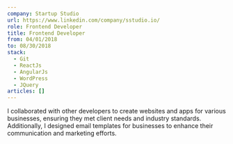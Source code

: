 ```yaml
---
company: Startup Studio
url: https://www.linkedin.com/company/sstudio.io/
role: Frontend Developer
title: Frontend Developer
from: 04/01/2018
to: 08/30/2018
stack:
  - Git
  - ReactJs
  - AngularJs
  - WordPress
  - JQuery
articles: []
---
```

I collaborated with other developers to create websites and apps for various businesses, ensuring they met client needs and industry standards. Additionally, I designed email templates for businesses to enhance their communication and marketing efforts.
